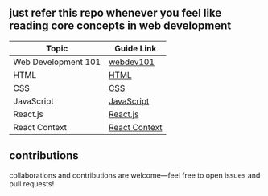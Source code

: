 ## just refer this repo whenever you feel like reading core concepts in web development

| Topic                | Guide Link                                          |
|----------------------|-----------------------------------------------------|
| Web Development 101                | [webdev101](web-dev-101.md)                         | 
| HTML                 | [HTML](cheatsheets/html.md)                         | 
| CSS                  | [CSS](cheatsheets/css.md)                           |
| JavaScript           | [JavaScript](cheatsheets/javascript.md)             |
| React.js             | [React.js](cheatsheets/reactjs.md)                  |
| React Context        | [React Context](cheatsheets/react-context.md)       |


## contributions

collaborations and contributions are welcome—feel free to open issues and pull requests!
